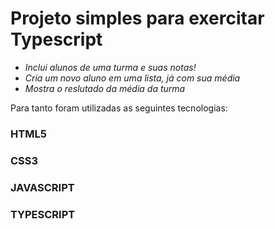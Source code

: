 # Projeto simples para exercitar Typescript
  
* *Inclui alunos de uma turma e suas notas!*
* *Cria um novo aluno em uma lista, já com sua média*
* *Mostra o reslutado da média da turma*

Para tanto foram utilizadas as seguintes tecnologias:
### HTML5
### CSS3
### JAVASCRIPT
### TYPESCRIPT

